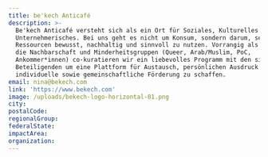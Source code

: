 ```yaml
---
title: be'kech Anticafé
description: >-
  Be'kech Anticafé versteht sich als ein Ort für Soziales, Kulturelles und
  Unternehmerisches. Bei uns geht es nicht um Konsum, sondern darum, seine
  Ressourcen bewusst, nachhaltig und sinnvoll zu nutzen. Vorrangig als Raum für
  die Nachbarschaft und Minderheitsgruppen (Queer, Arab/Muslim, PoC,
  Ankommer*innen) co-kuratieren wir ein liebevolles Programm mit den sich
  Beteiligenden um eine Plattform für Austausch, persönlichen Ausdruck und
  individuelle sowie gemeinschaftliche Förderung zu schaffen.
email: nina@bekech.com
link: 'https://www.bekech.com'
image: /uploads/bekech-logo-horizontal-01.png
city:
postalCode:
regionalGroup:
federalState:
impactArea:
organization:
---
```


